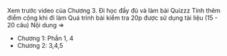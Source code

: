 
Xem trước video của Chương 3.
Đi học đầy đủ và làm bài Quizzz
Tính thêm điểm cộng khi đi làm
Quá trình bài kiểm tra 20p được sử dụng tài liệu (15 - 20 câu)
Nội dung => 
+ Chương 1: Phần 1, 4
+ Chương 2: 3,4,5

